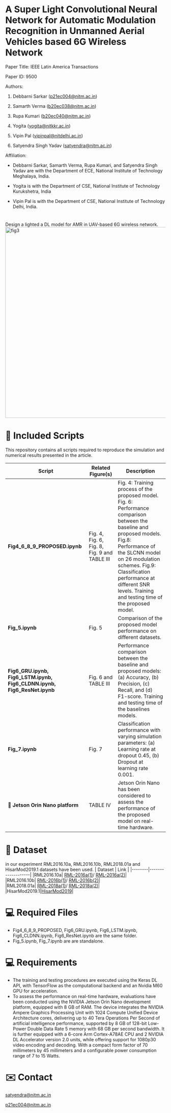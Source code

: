 # A Super Light Convolutional Neural Network for Automatic Modulation Recognition in Unmanned Aerial Vehicles based 6G Wireless Network
Paper Title: IEEE Latin America Transactions

Paper ID: 9500 

Authors:

1. Debbarni Sarkar (p21ec004@nitm.ac.in)

1. Samarth Verma (b20ec038@nitm.ac.in)

1. Rupa Kumari (b20ec040@nitm.ac.in)

1. Yogita (yogita@nitkkr.ac.in)

1. Vipin Pal (vipinpal@nitdelhi.ac.in)

1. Satyendra Singh Yadav (satyendra@nitm.ac.in)

Affiliation:

- Debbarni Sarkar, Samarth Verma, Rupa Kumari, and Satyendra Singh Yadav are with the Department of ECE, National Institute of Technology Meghalaya, India.

- Yogita is with the Department of CSE, National Institute of Technology Kurukshetra, India

- Vipin Pal is with the Department of CSE, National Institute of Technology Delhi, India.

# 

Design a lighted a DL model for AMR in UAV-based 6G wireless network.
<img width="800" height="600" alt="fig3" src="https://github.com/user-attachments/assets/c8f5ce62-a05a-42a0-820c-002b55497ab3" />


# 📁 Included Scripts

This repository contains all scripts required to reproduce the simulation and numerical results presented in the article.


| Script | Related Figure(s) | Description |
|--------|-------------------|-------------|
| **Fig4_6_8_9_PROPOSED.ipynb** | Fig. 4, Fig. 6, Fig. 8, Fig. 9 and TABLE III | Fig. 4: Training process of the proposed model. Fig. 6: Performance comparison between the baseline and proposed models. Fig.8: Performance of the SLCNN model on 26 modulation schemes. Fig.9: Classification performance at different SNR levels. Training and testing time of the proposed model. |
| **Fig_5.ipynb** | Fig. 5 | Comparison of the proposed model performance on different datasets.  |
| **Fig6_GRU.ipynb, Fig6_LSTM.ipynb, Fig6_CLDNN.ipynb, Fig6_ResNet.ipynb** | Fig. 6 and TABLE III| Performance comparison between the baseline and proposed models: (a) Accuracy, (b) Precision, (c) Recall, and (d) F1-score. Training and testing time of the baselines models. |
| **Fig_7.ipynb** | Fig. 7 | Classification performance with varying simulation parameters: (a) Learning rate at dropout 0.45, (b) Dropout at learning rate 0.001. |
|📁 **Jetson Orin Nano platform**| TABLE IV| Jetson Orin Nano has been considered to assess the performance of the proposed model on real-time hardware.|

# 📁 Dataset
in our experiment RML2016.10a, RML2016.10b, RML2018.01a and HisarMod2019.1 datasets have been used.
| Dataset | Link | 
|--------|-------------------|
|RML2016.10a| [RML-2016a(1)](https://www.deepsig.ai/datasets/)/ [RML-2016a(2)](https://www.kaggle.com/datasets/nolasthitnotomorrow/radioml2016-deepsigcom)|  
|RML2016.10b| [RML-2016b(1)](https://www.deepsig.ai/datasets/)/ [RML-2016b(2)](https://www.kaggle.com/datasets/marwanabudeeb/rml201610b/code)|  
|RML2018.01a| [RML-2018a(1)](https://www.deepsig.ai/datasets/)/ [RML-2018a(2)](https://www.kaggle.com/datasets/pinxau1000/radioml2018)| 
|HisarMod2019.1|[HisarMod2019](https://pan.quark.cn/s/016a2f6861a2#/list/share)|

# 💻 Required Files
- Fig4_6_8_9_PROPOSED, Fig6_GRU.ipynb, Fig6_LSTM.ipynb, Fig6_CLDNN.ipynb, Fig6_ResNet.ipynb are the same folder.
- Fig_5.ipynb, Fig_7.ipynb are are standalone.

# 💻 Requirements
- The training and testing procedures are executed using the Keras DL API, with TensorFlow as the computational backend and an Nvidia M60 GPU for acceleration.
- To assess the performance on real-time hardware, evaluations have been conducted using the NVIDIA Jetson Orin Nano development platform, equipped with 8 GB of RAM. The device integrates the NVIDIA Ampere Graphics Processing Unit with 1024 Compute Unified Device Architecture cores, delivering up to 40 Tera Operations Per Second of artificial intelligence performance, supported by 8 GB of 128-bit Low-Power Double Data Rate 5 memory with 68 GB per second bandwidth. It is further equipped with a 6-core Arm Cortex-A78AE CPU and 2 NVIDIA DL Accelerator version 2.0 units, while offering support for 1080p30 video encoding and decoding. With a compact form factor of 70 millimeters by 45 millimeters and a configurable power consumption range of 7 to 15 Watts. 
# ✉️ Contact
satyendra@nitm.ac.in 

p21ec004@nitm.ac.in
